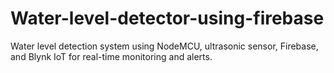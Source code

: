 # Water-level-detector-using-firebase
Water level detection system using NodeMCU, ultrasonic sensor, Firebase, and Blynk IoT for real-time monitoring and alerts.
